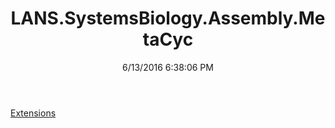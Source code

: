 ﻿---
title: LANS.SystemsBiology.Assembly.MetaCyc
date: 6/13/2016 6:38:06 PM
---

[Extensions](T-LANS.SystemsBiology.Assembly.MetaCyc.Extensions.html)
